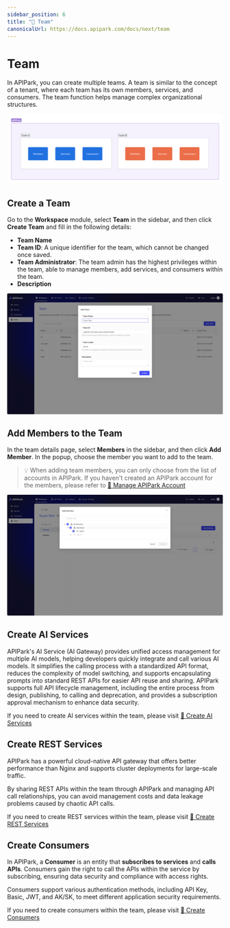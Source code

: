 ```yaml
---
sidebar_position: 6
title: "🤝 Team"
canonicalUrl: https://docs.apipark.com/docs/next/team
---
```


# Team

In APIPark, you can create multiple teams. A team is similar to the concept of a tenant, where each team has its own members, services, and consumers. The team function helps manage complex organizational structures.

![](images/2024-10-28-22-11-37.png)

## Create a Team
Go to the **Workspace** module, select **Team** in the sidebar, and then click **Create Team** and fill in the following details:

- **Team Name**
- **Team ID**: A unique identifier for the team, which cannot be changed once saved.
- **Team Administrator**: The team admin has the highest privileges within the team, able to manage members, add services, and consumers within the team.
- **Description**

![](images/cd907e5cc59c79d0f0.png)

## Add Members to the Team
In the team details page, select **Members** in the sidebar, and then click **Add Member**. In the popup, choose the member you want to add to the team.

> 💡 When adding team members, you can only choose from the list of accounts in APIPark. If you haven't created an APIPark account for the members, please refer to [🔗 Manage APIPark Account](system_setting/account_role.md)

![](images/2024-10-28-21-53-07.png)

## Create AI Services
APIPark's AI Service (AI Gateway) provides unified access management for multiple AI models, helping developers quickly integrate and call various AI models. It simplifies the calling process with a standardized API format, reduces the complexity of model switching, and supports encapsulating prompts into standard REST APIs for easier API reuse and sharing. APIPark supports full API lifecycle management, including the entire process from design, publishing, to calling and deprecation, and provides a subscription approval mechanism to enhance data security.

If you need to create AI services within the team, please visit [🔗 Create AI Services](services/ai_services.md)

## Create REST Services
APIPark has a powerful cloud-native API gateway that offers better performance than Nginx and supports cluster deployments for large-scale traffic.

By sharing REST APIs within the team through APIPark and managing API call relationships, you can avoid management costs and data leakage problems caused by chaotic API calls.

If you need to create REST services within the team, please visit [🔗 Create REST Services](services/rest_services.md)

## Create Consumers
In APIPark, a **Consumer** is an entity that **subscribes to services** and **calls APIs**. Consumers gain the right to call the APIs within the service by subscribing, ensuring data security and compliance with access rights.

Consumers support various authentication methods, including API Key, Basic, JWT, and AK/SK, to meet different application security requirements.

If you need to create consumers within the team, please visit [🔗 Create Consumers](consumers.md)
